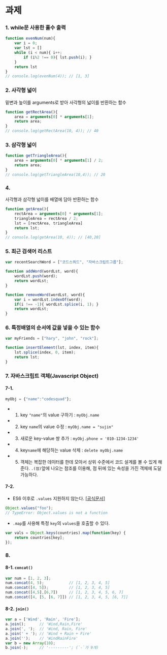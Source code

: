 # 과제

### 1. while문 사용한 홀수 출력
```javascript
function evenNum(num){
    var i = 0;
    var lst = []
    while (i < num){ i++;
        if (i%2 !== 0){ lst.push(i); }
    }
    return lst
}
// console.log(evenNum(4)); // [1, 3]
```

### 2. 사각형 넓이
밑변과 높이를 arguments로 받아 사각형의 넓이를 반환하는 함수
```javascript
function getRectArea(){
    area = arguments[0] * arguments[1];
    return area;
}
// console.log(getRectArea(10, 4)); // 40
```

### 3. 삼각형 넓이
```javascript
function getTriangleArea(){
    area = arguments[0] * arguments[1] / 2;
    return area;
}
// console.log(getTriangleArea(10,4)); // 20
```

### 4.
사각형과 삼각형 넓이를 배열에 담아 반환하는 함수
```javascript
function getArea(){
    rectArea = arguments[0] * arguments[1];
    triangleArea = rectArea / 2;
    lst = [rectArea, triangleArea]
    return lst;
}
// console.log(getArea(10, 4)); // [40,20]
```

### 5. 최근 검색어 리스트 
```javascript
var recentSearchWord = ["코드스쿼드", "자바스크립트그룹"];

function addWord(wordLst, word){
    wordLst.push(word);
    return wordLst;
}

function removeWord(wordLst, word){
    var i = wordLst.indexOf(word);
    if(i !== -1){ wordLst.splice(i, 1); }
    return wordLst;
}
```
### 6. 특정배열의 순서에 값을 넣을 수 있는 함수
```javascript
var myFriends = ["hary", "john", "rock"];

function insertElement(lst, index, item){
    lst.splice(index, 0, item);
    return lst;
}
```

### 7. 자바스크립트 객체(Javascript Object)
#### 7-1. 
```javascript
myObj = {"name":"codesquad"};
```
- 1. key `"name"`의 value 구하기 : `myObj.name`
- 2. key `name`의 value 수정 : `myObj.name = "sujin"`
- 3. 새로운 key-value 쌍 추가 : `myObj.phone = '010-1234-1234'`
- 4. key`name`에 해당하는 value 삭제 : `delete myObj.name`
- 5. 객체는 복잡한 데이터를 한데 모아서 상위 수준에서 코드 설계를 볼 수 있게 해준다. `.(점)`앞에 나오는 참조를 이용해, 점 뒤에 있는 속성을 가진 객체에 도달 가능하다.

#### 7-2.
* ES6 이후로 `.values` 지원하지 않는다. [[공식문서]](https://tc39.github.io/ecma262/#sec-object.values)
```javascript
Object.values("foo");
// TypeError: Object.values is not a function
```
* `.map`를 사용해 특정 `key`의 `values`을 호출할 수 있다.
```javascript
var vals = Object.keys(countries).map(function(key) {
    return countries[key];
});
```
### 8.
#### 8-1. `concat()`
```javascript
var num = [1, 2, 3];
num.concat(4, 5);           // [1, 2, 3, 4, 5]
num.concat([4, 5]);         // [1, 2, 3, 4, 5]
num.concat([4,5],[6,7])     // [1, 2, 3, 4, 5, 6, 7]
num.concat([4, [5, [6, 7]]) // [1, 2, 3, 4, 5, [6, 7]]
```

#### 8-2. `join()`
```javascript
var a = ['Wind', 'Rain', 'Fire'];
a.join();      // 'Wind,Rain,Fire'
a.join(', ');  // 'Wind, Rain, Fire'
a.join(' + '); // 'Wind + Rain + Fire'
a.join('');    // 'WindRainFire'
var b = new Array(10);
b.join(-);     // '---------'; (`-`가 9개)
```

